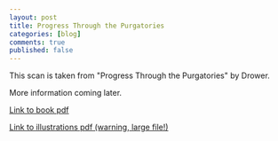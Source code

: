 ```yaml
---
layout: post
title: Progress Through the Purgatories
categories: [blog]
comments: true
published: false
---
```


This scan is taken from "Progress Through the Purgatories" by Drower.

More information coming later.

[Link to book pdf](https://camtsmith.com/progress.pdf)

[Link to illustrations pdf (warning, large file!)](https://camtsmith.com/purgatories.pdf)
